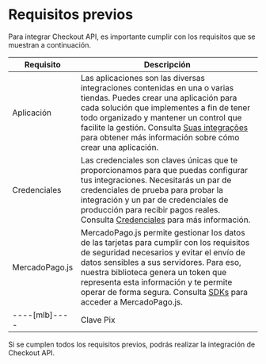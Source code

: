 # Requisitos previos

Para integrar Checkout API, es importante cumplir con los requisitos que se muestran a continuación.

| Requisito  | Descripción  |
| --- | --- |
| Aplicación  | Las aplicaciones son las diversas integraciones contenidas en una o varias tiendas. Puedes crear una aplicación para cada solución que implementes a fin de tener todo organizado y mantener un control que facilite la gestión. Consulta [Suas integrações](/developers/es/docs/checkout-api/additional-content/your-integrations/introduction) para obtener más información sobre cómo crear una aplicación. |
| Credenciales  | Las credenciales son claves únicas que te proporcionamos para que puedas configurar tus integraciones. Necesitarás un par de credenciales de prueba para probar la integración y un par de credenciales de producción para recibir pagos reales. Consulta [Credenciales](/developers/es/docs/checkout-api/additional-content/your-integrations/credentials) para más información.  |
| MercadoPago.js  | MercadoPago.js permite gestionar los datos de las tarjetas para cumplir con los requisitos de seguridad necesarios y evitar el envío de datos sensibles a sus servidores. Para eso, nuestra biblioteca genera un token que representa esta información y te permite operar de forma segura. Consulta [SDKs](/developers/es/docs/sdks-library/client-side/mp-js-v2) para acceder a MercadoPago.js.  |
----[mlb]---- | Clave Pix  | Si deseas ofrecer pagos a través de Pix, necesitas registrar las claves. Si aún no hiciste, [haz clic aquí](https://www.youtube.com/watch?v=60tApKYVnkA) para obtener más información sobre cómo registrarlas.  | ------------

Si se cumplen todos los requisitos previos, podrás realizar la integración de Checkout API.

